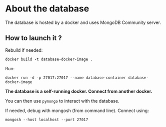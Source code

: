 # About the database

The database is hosted by a docker and uses MongoDB Community server.

## How to launch it ?

Rebuild if needed:

```
docker build -t database-docker-image .
```

Run:

```
docker run -d -p 27017:27017 --name database-container database-docker-image
```

**The database is a self-running docker. Connect from another docker.**

You can then use `pymongo` to interact with the database.

If needed, debug with mongosh (from command line). Connect using:

```
mongosh --host localhost --port 27017
``` 